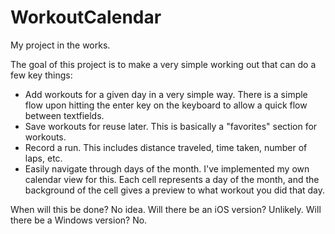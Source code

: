 # WorkoutCalendar
My project in the works.

The goal of this project is to make a very simple working out that can do a few key things:
- Add workouts for a given day in a very simple way. There is a simple flow upon hitting the enter key on the keyboard to allow a quick flow between textfields.
- Save workouts for reuse later. This is basically a "favorites" section for workouts.
- Record a run. This includes distance traveled, time taken, number of laps, etc.
- Easily navigate through days of the month. I've implemented my own calendar view for this. Each cell represents a day of the month, and the background of the cell gives a preview to what workout you did that day.

When will this be done? No idea.
Will there be an iOS version? Unlikely.
Will there be a Windows version? No.
